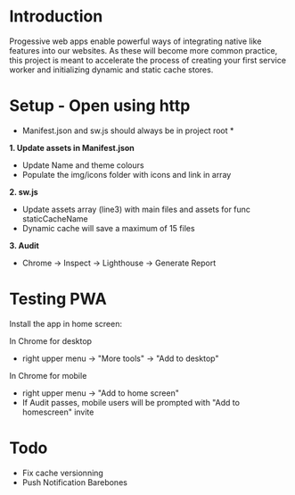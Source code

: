 # Introduction

Progessive web apps enable powerful ways of integrating native like features into our websites. As these will become more common practice, this project is meant to accelerate the process of creating your first service worker and initializing dynamic and static cache stores.

# Setup - Open using http
* Manifest.json and sw.js should always be in project root *

**1. Update assets in Manifest.json**
- Update Name and theme colours
- Populate the img/icons folder with icons and link in array

**2. sw.js**
- Update assets array (line3) with main files and assets for func staticCacheName
- Dynamic cache will save a maximum of 15 files

**3. Audit**
- Chrome → Inspect → Lighthouse -> Generate Report


# Testing PWA
Install the app in home screen:

In Chrome for desktop
- right upper menu → "More tools" → "Add to desktop"


In Chrome for mobile
- right upper menu → "Add to home screen"
- If Audit passes, mobile users will be prompted with "Add to homescreen" invite


# Todo
- Fix cache versionning 
- Push Notification Barebones
